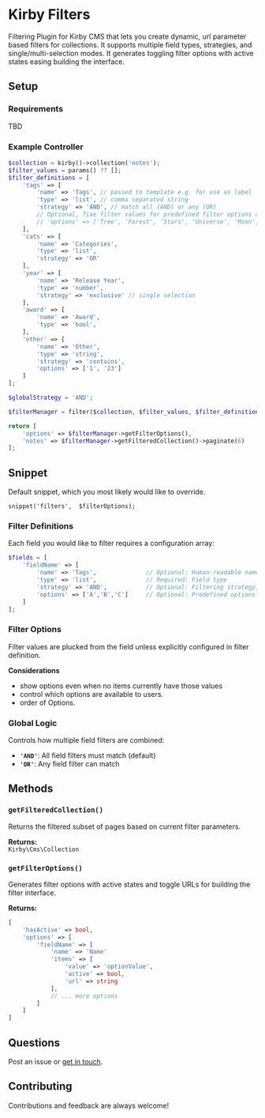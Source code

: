 # Kirby Filters

Filtering Plugin for Kirby CMS that lets you create dynamic, url parameter based filters for collections. It supports multiple field types, strategies, and single/multi-selection modes. It generates toggling filter options with active states easing building the interface.

## Setup

### Requirements
TBD

### Example Controller
```php
$collection = kirby()->collection('notes');
$filter_values = params() ?? [];
$filter_definitions = [
    'tags' => [
        'name' => 'Tags', // passed to template e.g. for use as label
        'type' => 'list', // comma separated string
        'strategy' => 'AND', // match all (AND) or any (OR)
        // Optional, fixe filter values for predefined filter options otherwise plucked from field.
        // 'options' => ['Tree', 'Forest', 'Stars', 'Universe', 'Moon', 'Water']
    ],
    'cats' => [
        'name' => 'Categories',
        'type' => 'list',
        'strategy' => 'OR'
    ],
    'year' => [
        'name' => 'Release Year',
        'type' => 'number',
        'strategy' => 'exclusive' // single selection
    ],
    'award' => [
        'name' => 'Award',
        'type' => 'bool',
    ],
    'other' => [
        'name' => 'Other',
        'type' => 'string',
        'strategy' => 'contains',
        'options' => ['1', '23']
    ]
];

$globalStrategy = 'AND';

$filterManager = filter($collection, $filter_values, $filter_definitions, $globalStrategy);

return [
    'options' => $filterManager->getFilterOptions(),
    'notes' => $filterManager->getFilteredCollection()->paginate(6)
];
```

## Snippet
Default snippet, which you most likely would like to override.  
```
snippet('filters',  $filterOptions);
```

### Filter Definitions

Each field you would like to filter requires a configuration array:

```php
$fields = [
    'fieldName' => [
        'name' => 'Tags',              // Optional: Human-readable name, passed to template
        'type' => 'list',              // Required: Field type
        'strategy' => 'AND',           // Optional: Filtering strategy, defaults to TBD
        'options' => ['A','B','C']     // Optional: Predefined options instead of plucking from field.
    ]
];
```

### Filter Options

Filter values are plucked from the field unless explicitly configured in filter definition.

**Considerations**  
* show options even when no items currently have those values  
* control which options are available to users.  
* order of Options. 

### Global Logic

Controls how multiple field filters are combined:

- **`'AND'`**: All field filters must match (default)
- **`'OR'`**: Any field filter can match

## Methods

### `getFilteredCollection()`

Returns the filtered subset of pages based on current filter parameters.

**Returns:**  
`Kirby\Cms\Collection`

### `getFilterOptions()`

Generates filter options with active states and toggle URLs for building the filter interface.

**Returns:**  
```php
[   
    'hasActive' => bool, 
    'options' => [  
        'fieldName' => [  
            'name' => 'Name'  
            'items' => [  
                'value' => 'optionValue',  
                'active' => bool,
                'url' => string
            ],  
            // ... more options  
        ]  
    ]  
]  
```

## Questions
Post an issue or [get in touch](mailto:dev@alextolar.net).

## Contributing
Contributions and feedback are always welcome!
